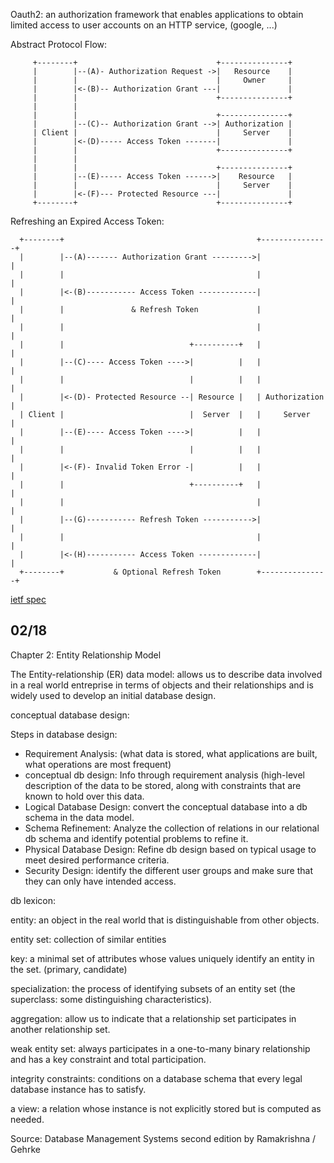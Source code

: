 Oauth2: an authorization framework that enables applications to obtain limited access to user accounts on an HTTP service,
 (google, ...)

Abstract Protocol Flow:

```
     +--------+                               +---------------+
     |        |--(A)- Authorization Request ->|   Resource    |
     |        |                               |     Owner     |
     |        |<-(B)-- Authorization Grant ---|               |
     |        |                               +---------------+
     |        |
     |        |                               +---------------+
     |        |--(C)-- Authorization Grant -->| Authorization |
     | Client |                               |     Server    |
     |        |<-(D)----- Access Token -------|               |
     |        |                               +---------------+
     |        |
     |        |                               +---------------+
     |        |--(E)----- Access Token ------>|    Resource   |
     |        |                               |     Server    |
     |        |<-(F)--- Protected Resource ---|               |
     +--------+                               +---------------+
```

Refreshing an Expired Access Token:

```
  +--------+                                           +---------------+
  |        |--(A)------- Authorization Grant --------->|               |
  |        |                                           |               |
  |        |<-(B)----------- Access Token -------------|               |
  |        |               & Refresh Token             |               |
  |        |                                           |               |
  |        |                            +----------+   |               |
  |        |--(C)---- Access Token ---->|          |   |               |
  |        |                            |          |   |               |
  |        |<-(D)- Protected Resource --| Resource |   | Authorization |
  | Client |                            |  Server  |   |     Server    |
  |        |--(E)---- Access Token ---->|          |   |               |
  |        |                            |          |   |               |
  |        |<-(F)- Invalid Token Error -|          |   |               |
  |        |                            +----------+   |               |
  |        |                                           |               |
  |        |--(G)----------- Refresh Token ----------->|               |
  |        |                                           |               |
  |        |<-(H)----------- Access Token -------------|               |
  +--------+           & Optional Refresh Token        +---------------+

```

[ietf spec](https://tools.ietf.org/html/rfc6749)

02/18
-----

Chapter 2: Entity Relationship Model

The Entity-relationship (ER) data model: allows us to describe data involved in a real world entreprise in terms of objects and their relationships and is widely used to develop an initial database design.

conceptual database design:

Steps in database design:

- Requirement Analysis: (what data is stored, what applications are built, what operations are most frequent)
- conceptual db design: Info through requirement analysis (high-level description of the data to be stored, along with constraints that are known to hold over this data.
- Logical Database Design: convert the conceptual database into a db schema in the data model.
- Schema Refinement: Analyze the collection of relations in our relational db schema and identify potential problems to refine it.
- Physical Database Design: Refine db design based on typical usage to meet desired performance criteria.
- Security Design: identify the different user groups and make sure that they can only have intended access.

db lexicon:

entity: an object in the real world that is distinguishable from other objects.

entity set: collection of similar entities

key: a minimal set of attributes whose values uniquely identify an entity in the set. (primary, candidate)

specialization: the process of identifying subsets of an entity set (the superclass: some distinguishing characteristics).

aggregation: allow us to indicate that a relationship set participates in another relationship set.

weak entity set: always participates in a one-to-many binary relationship and has a key constraint and total participation.

integrity constraints: conditions on a database schema that every legal database instance has to satisfy.

a view: a relation whose instance is not explicitly stored but is computed as needed.

Source: Database Management Systems second edition by Ramakrishna / Gehrke
